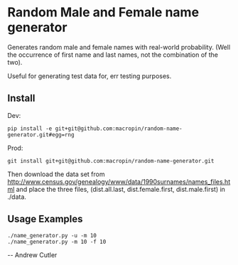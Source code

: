 # Random Male and Female name generator

Generates random male and female names with real-world probability. (Well the occurrence of first name and last names, not the combination of the two).

Useful for generating test data for, err testing purposes.

## Install

Dev:

    pip install -e git+git@github.com:macropin/random-name-generator.git#egg=rng

Prod:

    git install git+git@github.com:macropin/random-name-generator.git

Then download the data set from http://www.census.gov/genealogy/www/data/1990surnames/names_files.html and place the three files, (dist.all.last, dist.female.first, dist.male.first) in ./data.

## Usage Examples

    ./name_generator.py -u -m 10
    ./name_generator.py -m 10 -f 10

-- Andrew Cutler
